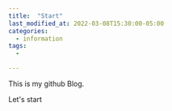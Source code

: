 ```yaml
---
title:  "Start"
last_modified_at: 2022-03-08T15:30:00-05:00
categories:
  - information
tags: 
  - 

---
```


This is my github Blog.

Let's start

